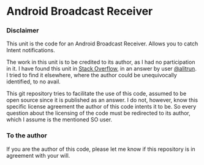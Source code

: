 Android Broadcast Receiver
==========================

### Disclaimer

This unit is the code for an Android Broadcast Receiver. 
Allows you to catch Intent notifications.

The work in this unit is to be credited to its author, as I had no participation in it.
I have found this unit in [Stack Overflow](https://stackoverflow.com/questions/34898950/how-read-jpendingintent-in-delphi), in an answer by user [@alitrun](https://stackoverflow.com/users/6705737/alitrun).
I tried to find it elsewhere, where the author could be unequivocally identified, to no avail.

This git repository tries to facilitate the use of this code, assumed to be open source since it is published as an answer.
I do not, however, know this specific license agreement the author of this code intents it to be.
So every question about the licensing of the code must be redirected to its author, which I assume is the mentioned SO user.


### To the author
If you are the author of this code, please let me know if this repository is in agreement with your will.
